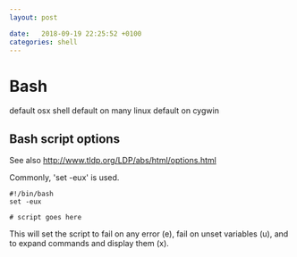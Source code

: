 ```yaml
---
layout: post

date:   2018-09-19 22:25:52 +0100
categories: shell
---
```

Bash
====

default osx shell default on many linux default on cygwin

Bash script options
-------------------

See also <http://www.tldp.org/LDP/abs/html/options.html>

Commonly, 'set -eux' is used.

    #!/bin/bash
    set -eux

    # script goes here

This will set the script to fail on any error (e), fail on unset
variables (u), and to expand commands and display them (x).
